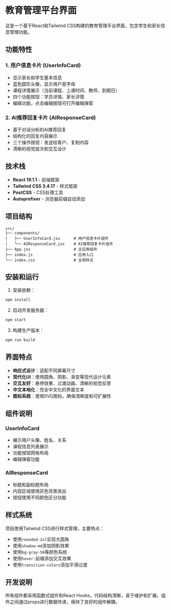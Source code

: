 # 教育管理平台界面

这是一个基于React和Tailwind CSS构建的教育管理平台界面，包含学生和家长信息管理功能。

## 功能特性

### 1. 用户信息卡片 (UserInfoCard)
- 显示家长和学生基本信息
- 蓝色圆形头像，显示用户首字母
- 课程详情展示（当前课程、上课时间、教师、到期日）
- 四个功能按钮：学员详情、家长详情
- 编辑功能，点击编辑按钮可打开编辑弹窗

### 2. AI推荐回复卡片 (AIResponseCard)
- 基于对话分析的AI推荐回复
- 结构化的回复内容展示
- 三个操作按钮：发送给客户、复制内容
- 清晰的视觉层次和交互设计

## 技术栈

- **React 19.1.1** - 前端框架
- **Tailwind CSS 3.4.17** - 样式框架
- **PostCSS** - CSS处理工具
- **Autoprefixer** - 浏览器前缀自动添加

## 项目结构

```
src/
├── components/
│   ├── UserInfoCard.jsx      # 用户信息卡片组件
│   └── AIResponseCard.jsx    # AI推荐回复卡片组件
├── App.jsx                   # 主应用组件
├── index.js                  # 应用入口
└── index.css                 # 全局样式
```

## 安装和运行

1. 安装依赖：
```bash
npm install
```

2. 启动开发服务器：
```bash
npm start
```

3. 构建生产版本：
```bash
npm run build
```

## 界面特点

- **响应式设计**：适配不同屏幕尺寸
- **现代化UI**：使用圆角、阴影、渐变等现代设计元素
- **交互友好**：悬停效果、过渡动画、清晰的视觉反馈
- **中文本地化**：完全中文化的界面文本
- **图标系统**：使用SVG图标，确保清晰度和可扩展性

## 组件说明

### UserInfoCard
- 展示用户头像、姓名、关系
- 课程信息列表展示
- 功能按钮网格布局
- 编辑弹窗功能

### AIResponseCard
- 标题和副标题布局
- 内容区域使用灰色背景突出
- 按钮使用不同颜色区分功能


## 样式系统

项目使用Tailwind CSS进行样式管理，主要特点：
- 使用`rounded-2xl`实现大圆角
- 使用`shadow-md`添加阴影效果
- 使用`bg-gray-50`等颜色系统
- 使用`hover:`前缀添加交互效果
- 使用`transition-colors`添加平滑过渡

## 开发说明

所有组件都采用函数式组件和React Hooks，代码结构清晰，易于维护和扩展。组件之间通过props进行数据传递，保持了良好的组件解耦。
